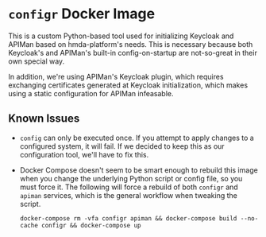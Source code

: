 # `configr` Docker Image

This is a custom Python-based tool used for initializing
Keycloak and APIMan based on hmda-platform's needs.  This is
necessary because both Keycloak's and APIMan's built-in
config-on-startup are not-so-great in their own special way.

In addition, we're using APIMan's Keycloak plugin, which 
requires exchanging certificates generated at Keycloak 
initialization, which makes using a static configuration for
APIMan infeasable.

## Known Issues

* `config` can only be executed once.  If you attempt to apply
    changes to a configured system, it will fail.  If we decided
    to keep this as our configuration tool, we'll have to fix this.

* Docker Compose doesn't seem to be smart enough to rebuild this
    image when you change the underlying Python script or config file,
    so you must force it.  The following will force a rebuild of both
    `configr` and `apiman` services, which is the general workflow when
    tweaking the script.

    ```
    docker-compose rm -vfa configr apiman && docker-compose build --no-cache configr && docker-compose up
    ```
